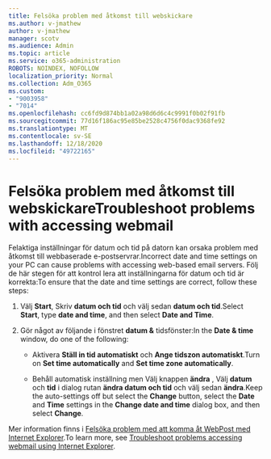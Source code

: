 ```yaml
---
title: Felsöka problem med åtkomst till webskickare
ms.author: v-jmathew
author: v-jmathew
manager: scotv
ms.audience: Admin
ms.topic: article
ms.service: o365-administration
ROBOTS: NOINDEX, NOFOLLOW
localization_priority: Normal
ms.collection: Adm_O365
ms.custom:
- "9003958"
- "7014"
ms.openlocfilehash: cc6fd9d874bb1a02a98d6d6c4c9991f0b02f91fb
ms.sourcegitcommit: 77d16f186ac95e85be2528c4756f0dac9368fe92
ms.translationtype: MT
ms.contentlocale: sv-SE
ms.lasthandoff: 12/18/2020
ms.locfileid: "49722165"
---
```

# <a name="troubleshoot-problems-with-accessing-webmail"></a><span data-ttu-id="2ec1a-102">Felsöka problem med åtkomst till webskickare</span><span class="sxs-lookup"><span data-stu-id="2ec1a-102">Troubleshoot problems with accessing webmail</span></span>

<span data-ttu-id="2ec1a-103">Felaktiga inställningar för datum och tid på datorn kan orsaka problem med åtkomst till webbaserade e-postservrar.</span><span class="sxs-lookup"><span data-stu-id="2ec1a-103">Incorrect date and time settings on your PC can cause problems with accessing web-based email servers.</span></span> <span data-ttu-id="2ec1a-104">Följ de här stegen för att kontrol lera att inställningarna för datum och tid är korrekta:</span><span class="sxs-lookup"><span data-stu-id="2ec1a-104">To ensure that the date and time settings are correct, follow these steps:</span></span>

1. <span data-ttu-id="2ec1a-105">Välj **Start**, Skriv **datum och tid** och välj sedan **datum och tid**.</span><span class="sxs-lookup"><span data-stu-id="2ec1a-105">Select **Start**, type **date and time**, and then select **Date and Time**.</span></span>
2. <span data-ttu-id="2ec1a-106">Gör något av följande i fönstret **datum &** tidsfönster:</span><span class="sxs-lookup"><span data-stu-id="2ec1a-106">In the **Date & time** window, do one of the following:</span></span>

    - <span data-ttu-id="2ec1a-107">Aktivera **Ställ in tid automatiskt** och **Ange tidszon automatiskt**.</span><span class="sxs-lookup"><span data-stu-id="2ec1a-107">Turn on **Set time automatically** and **Set time zone automatically**.</span></span>

    - <span data-ttu-id="2ec1a-108">Behåll automatisk inställning men Välj knappen **ändra** , Välj **datum** och **tid** i dialog rutan **ändra datum och tid** och välj sedan **ändra**.</span><span class="sxs-lookup"><span data-stu-id="2ec1a-108">Keep the auto-settings off but select the **Change** button, select the **Date** and **Time** settings in the **Change date and time** dialog box, and then select **Change**.</span></span>

<span data-ttu-id="2ec1a-109">Mer information finns i [Felsöka problem med att komma åt WebPost med Internet Explorer](https://go.microsoft.com/fwlink/?linkid=2139414).</span><span class="sxs-lookup"><span data-stu-id="2ec1a-109">To learn more, see [Troubleshoot problems accessing webmail using Internet Explorer](https://go.microsoft.com/fwlink/?linkid=2139414).</span></span>
